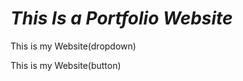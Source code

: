 # <h1><b><i>This Is a Portfolio Website</i></h1></b>
<p> This is my Website(dropdown)</p>
<p> This is my Website(button)</p>

